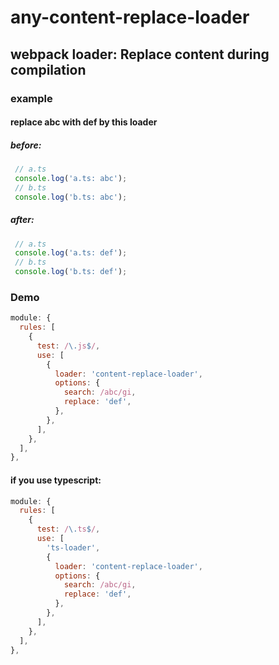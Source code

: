 # any-content-replace-loader
## webpack loader: Replace content during compilation

### example
#### replace abc with def by this loader

##### before:
```js
 // a.ts
 console.log('a.ts: abc');
 // b.ts
 console.log('b.ts: abc');
```
##### after:
```js
 // a.ts
 console.log('a.ts: def');
 // b.ts
 console.log('b.ts: def');
```


### Demo
```js
module: {
  rules: [
    {
      test: /\.js$/,
      use: [
        {
          loader: 'content-replace-loader',
          options: {
            search: /abc/gi,
            replace: 'def',
          },
        },
      ],
    },
  ],
},
```

#### if you use typescript:
```js
module: {
  rules: [
    {
      test: /\.ts$/,
      use: [
        'ts-loader',
        {
          loader: 'content-replace-loader',
          options: {
            search: /abc/gi,
            replace: 'def',
          },
        },
      ],
    },
  ],
},
```